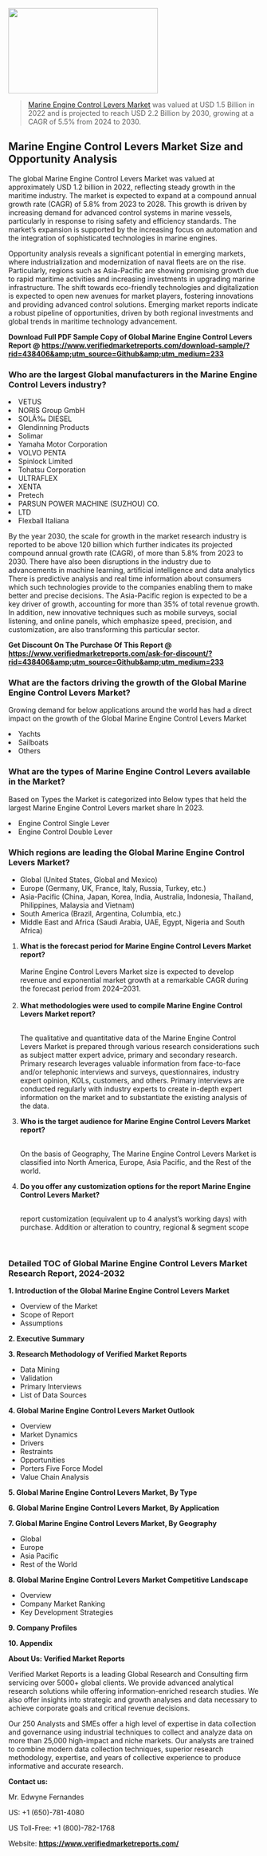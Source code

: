 <img src="https://ffe5etoiles.com/wp-content/uploads/2024/12/MST1-300x171.png" alt="" width="300" height="171" class="alignnone size-medium wp-image-20088" /><blockquote><p><p><a href="https://www.verifiedmarketreports.com/download-sample/?rid=438406&utm_source=Github&utm_medium=233" target="_blank">Marine Engine Control Levers Market</a> was valued at USD 1.5 Billion in 2022 and is projected to reach USD 2.2 Billion by 2030, growing at a CAGR of 5.5% from 2024 to 2030.</p></blockquote><p><h2>Marine Engine Control Levers Market Size and Opportunity Analysis</h2><p>The global Marine Engine Control Levers Market was valued at approximately USD 1.2 billion in 2022, reflecting steady growth in the maritime industry. The market is expected to expand at a compound annual growth rate (CAGR) of 5.8% from 2023 to 2028. This growth is driven by increasing demand for advanced control systems in marine vessels, particularly in response to rising safety and efficiency standards. The market’s expansion is supported by the increasing focus on automation and the integration of sophisticated technologies in marine engines.</p><p>Opportunity analysis reveals a significant potential in emerging markets, where industrialization and modernization of naval fleets are on the rise. Particularly, regions such as Asia-Pacific are showing promising growth due to rapid maritime activities and increasing investments in upgrading marine infrastructure. The shift towards eco-friendly technologies and digitalization is expected to open new avenues for market players, fostering innovations and providing advanced control solutions. Emerging market reports indicate a robust pipeline of opportunities, driven by both regional investments and global trends in maritime technology advancement.</p></p><p class=""><strong>Download Full PDF Sample Copy of Global Marine Engine Control Levers Report @ <a href="https://www.verifiedmarketreports.com/download-sample/?rid=438406&amp;utm_source=Github&amp;utm_medium=233" target="_blank">https://www.verifiedmarketreports.com/download-sample/?rid=438406&amp;utm_source=Github&amp;utm_medium=233</a></strong></p><h3 id="" class="">Who are the largest Global manufacturers in the Marine Engine Control Levers industry?</h3><p><li>VETUS</li><li> NORIS Group GmbH</li><li> SOLÃ‰ DIESEL</li><li> Glendinning Products</li><li> Solimar</li><li> Yamaha Motor Corporation</li><li> VOLVO PENTA</li><li> Spinlock Limited</li><li> Tohatsu Corporation</li><li> ULTRAFLEX</li><li> XENTA</li><li> Pretech</li><li> PARSUN POWER MACHINE (SUZHOU) CO.</li><li> LTD</li><li> Flexball Italiana</li></p><div class=""><div class="" dir="" data-message-author-role="" data-message-id="" data-message-model-slug=""><div class=""><div class=""><div class=""><div class="" dir="" data-message-author-role="" data-message-id="" data-message-model-slug=""><div class=""><div class=""><p>By the year 2030, the scale for growth in the market research industry is reported to be above 120 billion which further indicates its projected compound annual growth rate (CAGR), of more than 5.8% from 2023 to 2030. There have also been disruptions in the industry due to advancements in machine learning, artificial intelligence and data analytics There is predictive analysis and real time information about consumers which such technologies provide to the companies enabling them to make better and precise decisions. The Asia-Pacific region is expected to be a key driver of growth, accounting for more than 35% of total revenue growth. In addition, new innovative techniques such as mobile surveys, social listening, and online panels, which emphasize speed, precision, and customization, are also transforming this particular sector.</p><p><strong>Get Discount On The Purchase Of This Report @&nbsp; <a href="https://www.verifiedmarketreports.com/ask-for-discount/?rid=438406&amp;utm_source=Github&amp;utm_medium=233" target="_blank">https://www.verifiedmarketreports.com/ask-for-discount/?rid=438406&amp;utm_source=Github&amp;utm_medium=233</a></strong></p></div></div></div></div></div></div></div></div><h3 id="" class="">What are the factors driving the growth of the Global Marine Engine Control Levers Market?</h3><p id="" class="">Growing demand for below applications around the world has had a direct impact on the growth of the Global Marine Engine Control Levers Market</p><p id="" class=""><li>Yachts</li><li> Sailboats</li><li> Others</li></p><h3 id="" class="">What are the types of Marine Engine Control Levers available in the Market?</h3><p id="" class="">Based on Types the Market is categorized into Below types that held the largest Marine Engine Control Levers market share In 2023.</p><p id="" class=""><li>Engine Control Single Lever</li><li> Engine Control Double Lever</li></p><h3 id="" class="">Which regions are leading the Global Marine Engine Control Levers Market?</h3><ul><li>Global (United States, Global and Mexico)</li><li>Europe (Germany, UK, France, Italy, Russia, Turkey, etc.)</li><li>Asia-Pacific (China, Japan, Korea, India, Australia, Indonesia, Thailand, Philippines, Malaysia and Vietnam)</li><li>South America (Brazil, Argentina, Columbia, etc.)</li><li>Middle East and Africa (Saudi Arabia, UAE, Egypt, Nigeria and South Africa)</li></ul><p><ol><li><strong>What is the forecast period for Marine Engine Control Levers Market report?<br /></strong><br /><span data-sheets-root="1" data-sheets-value="{&quot;1&quot;:2,&quot;2&quot;:&quot;XXXX size is expected to develop revenue and exponential market growth at a remarkable CAGR during the forecast period from 2024&ndash;2030.&quot;}" data-sheets-userformat="{&quot;2&quot;:12674,&quot;4&quot;:{&quot;1&quot;:2,&quot;2&quot;:16776960},&quot;10&quot;:2,&quot;11&quot;:0,&quot;15&quot;:&quot;Arial&quot;,&quot;16&quot;:12}">Marine Engine Control Levers Market size is expected to develop revenue and exponential market growth at a remarkable CAGR during the forecast period from 2024&ndash;2031.</span><br /><br /></li><li><strong>What methodologies were used to compile Marine Engine Control Levers Market report?<br /><br /></strong><p>The qualitative and quantitative data of the&nbsp;Marine Engine Control Levers Market is prepared through various research considerations such as subject matter expert advice, primary and secondary research. Primary research leverages valuable information from face-to-face and/or telephonic interviews and surveys, questionnaires, industry expert opinion, KOLs, customers, and others. Primary interviews are conducted regularly with industry experts to create in-depth expert information on the market and to substantiate the existing analysis of the data.&nbsp;</p></li><li><strong>Who is the target audience for Marine Engine Control Levers Market report?<br /><br /></strong><p>On the basis of Geography, The&nbsp;Marine Engine Control Levers Market is classified into North America, Europe, Asia Pacific, and the Rest of the world.</p></li><li><strong>Do you offer any customization options for the report Marine Engine Control Levers Market?<br /><br /></strong><p>report customization (equivalent up to 4 analyst&rsquo;s working days) with purchase. Addition or alteration to country, regional &amp; segment scope</p><p>&nbsp;</p></li></ol></p><h3 id="" class="">Detailed TOC of Global Marine Engine Control Levers Market Research Report, 2024-2032</h3><p id="" class=""><strong>1. Introduction of the Global Marine Engine Control Levers Market</strong></p><ul><li>Overview of the Market</li><li>Scope of Report</li><li>Assumptions</li></ul><p id="" class=""><strong>2. Executive Summary</strong></p><p id="" class=""><strong>3. Research Methodology of&nbsp;Verified Market Reports</strong></p><ul><li>Data Mining</li><li>Validation</li><li>Primary Interviews</li><li>List of Data Sources</li></ul><p id="" class=""><strong>4. Global Marine Engine Control Levers Market Outlook</strong></p><ul><li>Overview</li><li>Market Dynamics</li><li>Drivers</li><li>Restraints</li><li>Opportunities</li><li>Porters Five Force Model</li><li>Value Chain Analysis</li></ul><p id="" class=""><strong>5. Global Marine Engine Control Levers Market, By&nbsp;Type</strong></p><p id="" class=""><strong>6. Global Marine Engine Control Levers Market, By Application</strong></p><p id="" class=""><strong>7. Global Marine Engine Control Levers Market, By Geography</strong></p><ul><li>Global</li><li>Europe</li><li>Asia Pacific</li><li>Rest of the World</li></ul><p id="" class=""><strong>8. Global Marine Engine Control Levers Market Competitive Landscape</strong></p><ul><li>Overview</li><li>Company Market Ranking</li><li>Key Development Strategies</li></ul><p id="" class=""><strong>9. Company Profiles</strong></p><p id="" class=""><strong>10. Appendix</strong></p><p id="" class=""><strong>About Us: Verified Market Reports</strong></p><p id="" class="">Verified Market Reports is a leading Global Research and Consulting firm servicing over 5000+ global clients. We provide advanced analytical research solutions while offering information-enriched research studies. We also offer insights into strategic and growth analyses and data necessary to achieve corporate goals and critical revenue decisions.</p><p id="" class="">Our 250 Analysts and SMEs offer a high level of expertise in data collection and governance using industrial techniques to collect and analyze data on more than 25,000 high-impact and niche markets. Our analysts are trained to combine modern data collection techniques, superior research methodology, expertise, and years of collective experience to produce informative and accurate research.</p><p id="" class=""><strong>Contact us:</strong></p><p id="" class="">Mr. Edwyne Fernandes</p><p id="" class="">US: +1 (650)-781-4080</p><p id="" class="">US Toll-Free: +1 (800)-782-1768</p><p id="" class="">Website: <a target="" data-test-app-aware-link=""><strong>https://www.verifiedmarketreports.com/</strong></a></p>
